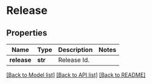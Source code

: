 # Release

## Properties
Name | Type | Description | Notes
------------ | ------------- | ------------- | -------------
**release** | **str** | Release Id.  | 

[[Back to Model list]](../README.md#documentation-for-models) [[Back to API list]](../README.md#documentation-for-api-endpoints) [[Back to README]](../README.md)


